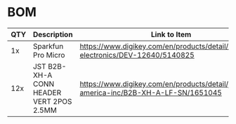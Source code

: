 # BOM

| QTY | Description                              | Link to Item                                                                            |
| --- | ---------------------------------------- | --------------------------------------------------------------------------------------- |
| 1x  | Sparkfun Pro Micro                       | https://www.digikey.com/en/products/detail/sparkfun-electronics/DEV-12640/5140825       |
| 12x | JST B2B-XH-A CONN HEADER VERT 2POS 2.5MM | https://www.digikey.com/en/products/detail/jst-sales-america-inc/B2B-XH-A-LF-SN/1651045 |
